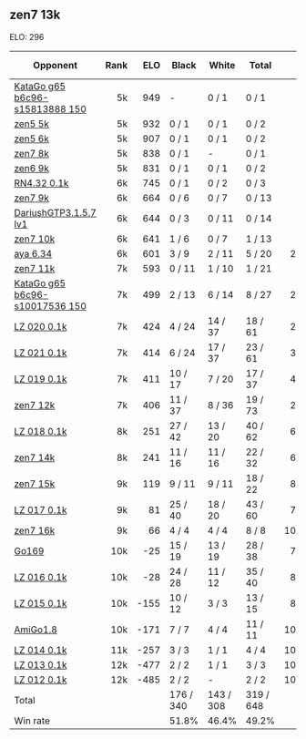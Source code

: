 ## zen7 13k ##

ELO: 296

Opponent | Rank | ELO | Black | White | Total | Win rate
---------|-----:|----:|-------|-------|-------|-------:
[KataGo g65 b6c96-s15813888 150](KataGo%20g65%20b6c96-s15813888%20150.md) | 5k | 949 | - | 0 / 1 | 0 / 1 | 0.0%
[zen5 5k](zen5%205k.md) | 5k | 932 | 0 / 1 | 0 / 1 | 0 / 2 | 0.0%
[zen5 6k](zen5%206k.md) | 5k | 907 | 0 / 1 | 0 / 1 | 0 / 2 | 0.0%
[zen7 8k](zen7%208k.md) | 5k | 838 | 0 / 1 | - | 0 / 1 | 0.0%
[zen6 9k](zen6%209k.md) | 5k | 831 | 0 / 1 | 0 / 1 | 0 / 2 | 0.0%
[RN4.32 0.1k](RN4.32%200.1k.md) | 6k | 745 | 0 / 1 | 0 / 2 | 0 / 3 | 0.0%
[zen7 9k](zen7%209k.md) | 6k | 664 | 0 / 6 | 0 / 7 | 0 / 13 | 0.0%
[DariushGTP3.1.5.7 lv1](DariushGTP3.1.5.7%20lv1.md) | 6k | 644 | 0 / 3 | 0 / 11 | 0 / 14 | 0.0%
[zen7 10k](zen7%2010k.md) | 6k | 641 | 1 / 6 | 0 / 7 | 1 / 13 | 7.7%
[aya 6.34](aya%206.34.md) | 6k | 601 | 3 / 9 | 2 / 11 | 5 / 20 | 25.0%
[zen7 11k](zen7%2011k.md) | 7k | 593 | 0 / 11 | 1 / 10 | 1 / 21 | 4.8%
[KataGo g65 b6c96-s10017536 150](KataGo%20g65%20b6c96-s10017536%20150.md) | 7k | 499 | 2 / 13 | 6 / 14 | 8 / 27 | 29.6%
[LZ 020 0.1k](LZ%20020%200.1k.md) | 7k | 424 | 4 / 24 | 14 / 37 | 18 / 61 | 29.5%
[LZ 021 0.1k](LZ%20021%200.1k.md) | 7k | 414 | 6 / 24 | 17 / 37 | 23 / 61 | 37.7%
[LZ 019 0.1k](LZ%20019%200.1k.md) | 7k | 411 | 10 / 17 | 7 / 20 | 17 / 37 | 45.9%
[zen7 12k](zen7%2012k.md) | 7k | 406 | 11 / 37 | 8 / 36 | 19 / 73 | 26.0%
[LZ 018 0.1k](LZ%20018%200.1k.md) | 8k | 251 | 27 / 42 | 13 / 20 | 40 / 62 | 64.5%
[zen7 14k](zen7%2014k.md) | 8k | 241 | 11 / 16 | 11 / 16 | 22 / 32 | 68.8%
[zen7 15k](zen7%2015k.md) | 9k | 119 | 9 / 11 | 9 / 11 | 18 / 22 | 81.8%
[LZ 017 0.1k](LZ%20017%200.1k.md) | 9k | 81 | 25 / 40 | 18 / 20 | 43 / 60 | 71.7%
[zen7 16k](zen7%2016k.md) | 9k | 66 | 4 / 4 | 4 / 4 | 8 / 8 | 100.0%
[Go169](Go169.md) | 10k | -25 | 15 / 19 | 13 / 19 | 28 / 38 | 73.7%
[LZ 016 0.1k](LZ%20016%200.1k.md) | 10k | -28 | 24 / 28 | 11 / 12 | 35 / 40 | 87.5%
[LZ 015 0.1k](LZ%20015%200.1k.md) | 10k | -155 | 10 / 12 | 3 / 3 | 13 / 15 | 86.7%
[AmiGo1.8](AmiGo1.8.md) | 10k | -171 | 7 / 7 | 4 / 4 | 11 / 11 | 100.0%
[LZ 014 0.1k](LZ%20014%200.1k.md) | 11k | -257 | 3 / 3 | 1 / 1 | 4 / 4 | 100.0%
[LZ 013 0.1k](LZ%20013%200.1k.md) | 12k | -477 | 2 / 2 | 1 / 1 | 3 / 3 | 100.0%
[LZ 012 0.1k](LZ%20012%200.1k.md) | 12k | -485 | 2 / 2 | - | 2 / 2 | 100.0%
Total | | | 176 / 340 | 143 / 308 | 319 / 648 | 
Win rate| | | 51.8% | 46.4% | 49.2% | 
